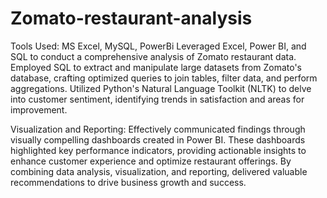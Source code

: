 # Zomato-restaurant-analysis

Tools Used: MS Excel, MySQL, PowerBi
Leveraged Excel, Power BI, and SQL to conduct a comprehensive analysis of Zomato restaurant data. Employed SQL to extract and manipulate large datasets from Zomato's database, crafting optimized queries to join tables, filter data, and perform aggregations. Utilized Python's Natural Language Toolkit (NLTK) to delve into customer sentiment, identifying trends in satisfaction and areas for improvement.

Visualization and Reporting:
Effectively communicated findings through visually compelling dashboards created in Power BI. These dashboards highlighted key performance indicators, providing actionable insights to enhance customer experience and optimize restaurant offerings. By combining data analysis, visualization, and reporting, delivered valuable recommendations to drive business growth and success.


